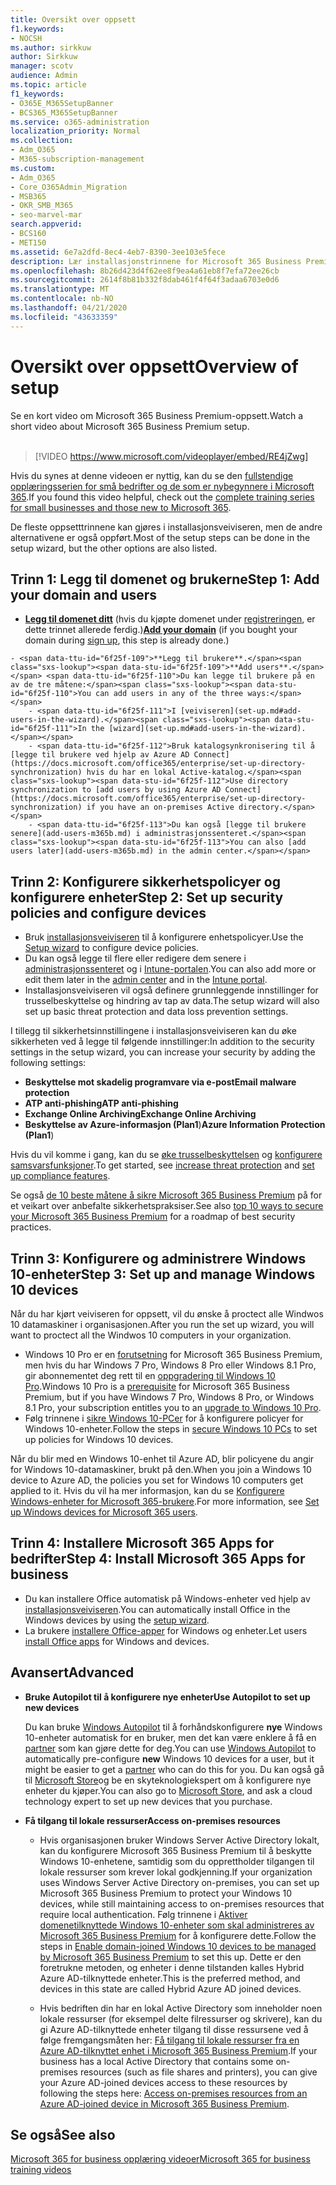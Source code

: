 ```yaml
---
title: Oversikt over oppsett
f1.keywords:
- NOCSH
ms.author: sirkkuw
author: Sirkkuw
manager: scotv
audience: Admin
ms.topic: article
f1_keywords:
- O365E_M365SetupBanner
- BCS365_M365SetupBanner
ms.service: o365-administration
localization_priority: Normal
ms.collection:
- Adm_O365
- M365-subscription-management
ms.custom:
- Adm_O365
- Core_O365Admin_Migration
- MSB365
- OKR_SMB_M365
- seo-marvel-mar
search.appverid:
- BCS160
- MET150
ms.assetid: 6e7a2dfd-8ec4-4eb7-8390-3ee103e5fece
description: Lær installasjonstrinnene for Microsoft 365 Business Premium, fra å abonnere, legge til et domene og brukere, til å konfigurere sikkerhetspolicyer og mer.
ms.openlocfilehash: 8b26d423d4f62ee8f9ea4a61eb8f7efa72ee26cb
ms.sourcegitcommit: 2614f8b81b332f8dab461f4f64f3adaa6703e0d6
ms.translationtype: MT
ms.contentlocale: nb-NO
ms.lasthandoff: 04/21/2020
ms.locfileid: "43633359"
---
```

# <a name="overview-of-setup"></a><span data-ttu-id="6f25f-103">Oversikt over oppsett</span><span class="sxs-lookup"><span data-stu-id="6f25f-103">Overview of setup</span></span>

<span data-ttu-id="6f25f-104">Se en kort video om Microsoft 365 Business Premium-oppsett.</span><span class="sxs-lookup"><span data-stu-id="6f25f-104">Watch a short video about Microsoft 365 Business Premium setup.</span></span><br><br>

> [!VIDEO https://www.microsoft.com/videoplayer/embed/RE4jZwg] 

<span data-ttu-id="6f25f-105">Hvis du synes at denne videoen er nyttig, kan du se den [fullstendige opplæringsserien for små bedrifter og de som er nybegynnere i Microsoft 365](https://support.office.com/article/6ab4bbcd-79cf-4000-a0bd-d42ce4d12816).</span><span class="sxs-lookup"><span data-stu-id="6f25f-105">If you found this video helpful, check out the [complete training series for small businesses and those new to Microsoft 365](https://support.office.com/article/6ab4bbcd-79cf-4000-a0bd-d42ce4d12816).</span></span>

<span data-ttu-id="6f25f-106">De fleste oppsetttrinnene kan gjøres i installasjonsveiviseren, men de andre alternativene er også oppført.</span><span class="sxs-lookup"><span data-stu-id="6f25f-106">Most of the setup steps can be done in the setup wizard, but the other options are also listed.</span></span>

## <a name="step-1-add-your-domain-and-users"></a><span data-ttu-id="6f25f-107">Trinn 1: Legg til domenet og brukerne</span><span class="sxs-lookup"><span data-stu-id="6f25f-107">Step 1: Add your domain and users</span></span>

   - <span data-ttu-id="6f25f-108">**[Legg til domenet ditt](set-up.md#add-your-domain-to-personalize-sign-in)** (hvis du kjøpte domenet under [registreringen](sign-up.md), er dette trinnet allerede ferdig.)</span><span class="sxs-lookup"><span data-stu-id="6f25f-108">**[Add your domain](set-up.md#add-your-domain-to-personalize-sign-in)** (if you bought your domain during [sign up](sign-up.md), this step is already done.)</span></span>

    - <span data-ttu-id="6f25f-109">**Legg til brukere**.</span><span class="sxs-lookup"><span data-stu-id="6f25f-109">**Add users**.</span></span> <span data-ttu-id="6f25f-110">Du kan legge til brukere på en av de tre måtene:</span><span class="sxs-lookup"><span data-stu-id="6f25f-110">You can add users in any of the three ways:</span></span>
        - <span data-ttu-id="6f25f-111">I [veiviseren](set-up.md#add-users-in-the-wizard).</span><span class="sxs-lookup"><span data-stu-id="6f25f-111">In the [wizard](set-up.md#add-users-in-the-wizard).</span></span>
        - <span data-ttu-id="6f25f-112">Bruk katalogsynkronisering til å [legge til brukere ved hjelp av Azure AD Connect](https://docs.microsoft.com/office365/enterprise/set-up-directory-synchronization) hvis du har en lokal Active-katalog.</span><span class="sxs-lookup"><span data-stu-id="6f25f-112">Use directory synchronization to [add users by using Azure AD Connect](https://docs.microsoft.com/office365/enterprise/set-up-directory-synchronization) if you have an on-premises Active directory.</span></span>
        - <span data-ttu-id="6f25f-113">Du kan også [legge til brukere senere](add-users-m365b.md) i administrasjonssenteret.</span><span class="sxs-lookup"><span data-stu-id="6f25f-113">You can also [add users later](add-users-m365b.md) in the admin center.</span></span>
## <a name="step-2-set-up-security-policies-and-configure-devices"></a><span data-ttu-id="6f25f-114">Trinn 2: Konfigurere sikkerhetspolicyer og konfigurere enheter</span><span class="sxs-lookup"><span data-stu-id="6f25f-114">Step 2: Set up security policies and configure devices</span></span> 

  - <span data-ttu-id="6f25f-115">Bruk [installasjonsveiviseren](set-up.md#protect-your-organization) til å konfigurere enhetspolicyer.</span><span class="sxs-lookup"><span data-stu-id="6f25f-115">Use the [Setup wizard](set-up.md#protect-your-organization) to configure device policies.</span></span> 
  - <span data-ttu-id="6f25f-116">Du kan også legge til flere eller redigere dem senere i [administrasjonssenteret](view-policies-and-devices.md) og i [Intune-portalen](https://docs.microsoft.com/intune/tutorial-walkthrough-intune-portal).</span><span class="sxs-lookup"><span data-stu-id="6f25f-116">You can also add more or edit them later in the [admin center](view-policies-and-devices.md) and in the [Intune portal](https://docs.microsoft.com/intune/tutorial-walkthrough-intune-portal).</span></span>
  - <span data-ttu-id="6f25f-117">Installasjonsveiviseren vil også definere grunnleggende innstillinger for trusselbeskyttelse og hindring av tap av data.</span><span class="sxs-lookup"><span data-stu-id="6f25f-117">The setup wizard will also set up basic threat protection and data loss prevention settings.</span></span>
  
  <span data-ttu-id="6f25f-118">I tillegg til sikkerhetsinnstillingene i installasjonsveiviseren kan du øke sikkerheten ved å legge til følgende innstillinger:</span><span class="sxs-lookup"><span data-stu-id="6f25f-118">In addition to the security settings in the setup wizard, you can increase your security by adding the following settings:</span></span>

- <span data-ttu-id="6f25f-119">**Beskyttelse mot skadelig programvare via e-post**</span><span class="sxs-lookup"><span data-stu-id="6f25f-119">**Email malware protection**</span></span>
- <span data-ttu-id="6f25f-120">**ATP anti-phishing**</span><span class="sxs-lookup"><span data-stu-id="6f25f-120">**ATP anti-phishing**</span></span>
- <span data-ttu-id="6f25f-121">**Exchange Online Archiving**</span><span class="sxs-lookup"><span data-stu-id="6f25f-121">**Exchange Online Archiving**</span></span>
- <span data-ttu-id="6f25f-122">**Beskyttelse av Azure-informasjon (Plan1**)</span><span class="sxs-lookup"><span data-stu-id="6f25f-122">**Azure Information Protection (Plan1**)</span></span>

<span data-ttu-id="6f25f-123">Hvis du vil komme i gang, kan du se [øke trusselbeskyttelsen](increase-threat-protection.md) og [konfigurere samsvarsfunksjoner](set-up-compliance.md).</span><span class="sxs-lookup"><span data-stu-id="6f25f-123">To get started, see [increase threat protection](increase-threat-protection.md) and [set up compliance features](set-up-compliance.md).</span></span>

<span data-ttu-id="6f25f-124">Se også [de 10 beste måtene å sikre Microsoft 365 Business Premium](https://docs.microsoft.com/office365/admin/security-and-compliance/secure-your-business-data) på for et veikart over anbefalte sikkerhetspraksiser.</span><span class="sxs-lookup"><span data-stu-id="6f25f-124">See also [top 10 ways to secure your Microsoft 365 Business Premium](https://docs.microsoft.com/office365/admin/security-and-compliance/secure-your-business-data) for a roadmap of best security practices.</span></span>

## <a name="step-3-set-up-and-manage-windows-10-devices"></a><span data-ttu-id="6f25f-125">Trinn 3: Konfigurere og administrere Windows 10-enheter</span><span class="sxs-lookup"><span data-stu-id="6f25f-125">Step 3: Set up and manage Windows 10 devices</span></span>

<span data-ttu-id="6f25f-126">Når du har kjørt veiviseren for oppsett, vil du ønske å proctect alle Windwos 10 datamaskiner i organisasjonen.</span><span class="sxs-lookup"><span data-stu-id="6f25f-126">After you run the set up wizard, you will want to proctect all the Windwos 10 computers in your organization.</span></span>
  
- <span data-ttu-id="6f25f-127">Windows 10 Pro er en [forutsetning](pre-requisites-for-data-protection.md) for Microsoft 365 Business Premium, men hvis du har Windows 7 Pro, Windows 8 Pro eller Windows 8.1 Pro, gir abonnementet deg rett til en [oppgradering til Windows 10 Pro](https://docs.microsoft.com/microsoft-365/business/upgrade-to-windows-pro-creators-update).</span><span class="sxs-lookup"><span data-stu-id="6f25f-127">Windows 10 Pro is a [prerequisite](pre-requisites-for-data-protection.md) for Microsoft 365 Business Premium, but if you have Windows 7 Pro, Windows 8 Pro, or Windows 8.1 Pro, your subscription entitles you to an [upgrade to  Windows 10 Pro](https://docs.microsoft.com/microsoft-365/business/upgrade-to-windows-pro-creators-update).</span></span>
- <span data-ttu-id="6f25f-128">Følg trinnene i [sikre Windows 10-PCer](secure-win-10-pcs.md) for å konfigurere policyer for Windows 10-enheter.</span><span class="sxs-lookup"><span data-stu-id="6f25f-128">Follow the steps in [secure Windows 10 PCs](secure-win-10-pcs.md) to set up policies for Windows 10 devices.</span></span>

<span data-ttu-id="6f25f-129">Når du blir med en Windows 10-enhet til Azure AD, blir policyene du angir for Windows 10-datamaskiner, brukt på den.</span><span class="sxs-lookup"><span data-stu-id="6f25f-129">When you join a Windows 10 device to Azure AD, the policies you set for Windows 10 computers get applied to it.</span></span> <span data-ttu-id="6f25f-130">Hvis du vil ha mer informasjon, kan du se [Konfigurere Windows-enheter for Microsoft 365-brukere](set-up-windows-devices.md).</span><span class="sxs-lookup"><span data-stu-id="6f25f-130">For more information, see [Set up Windows devices for Microsoft 365 users](set-up-windows-devices.md).</span></span>

## <a name="step-4-install-microsoft-365-apps-for-business"></a><span data-ttu-id="6f25f-131">Trinn 4: Installere Microsoft 365 Apps for bedrifter</span><span class="sxs-lookup"><span data-stu-id="6f25f-131">Step 4: Install Microsoft 365 Apps for business</span></span>
- <span data-ttu-id="6f25f-132">Du kan installere Office automatisk på Windows-enheter ved hjelp av [installasjonsveiviseren](set-up.md#deploy-office-365-client-apps).</span><span class="sxs-lookup"><span data-stu-id="6f25f-132">You can automatically install Office in the Windows devices by using the [setup wizard](set-up.md#deploy-office-365-client-apps).</span></span>
- <span data-ttu-id="6f25f-133">La brukere [installere Office-apper](https://docs.microsoft.com/office365/admin/setup/install-applications) for Windows og enheter.</span><span class="sxs-lookup"><span data-stu-id="6f25f-133">Let users [install Office apps](https://docs.microsoft.com/office365/admin/setup/install-applications) for Windows and devices.</span></span>
     
## <a name="advanced"></a><span data-ttu-id="6f25f-134">Avansert</span><span class="sxs-lookup"><span data-stu-id="6f25f-134">Advanced</span></span>
- <span data-ttu-id="6f25f-135">**Bruke Autopilot til å konfigurere nye enheter**</span><span class="sxs-lookup"><span data-stu-id="6f25f-135">**Use Autopilot to set up new devices**</span></span>
            
     <span data-ttu-id="6f25f-136">Du kan bruke [Windows Autopilot](add-autopilot-devices-and-profile.md) til å forhåndskonfigurere **nye** Windows 10-enheter automatisk for en bruker, men det kan være enklere å få en [partner](https://www.microsoft.com/solution-providers/search) som kan gjøre dette for deg.</span><span class="sxs-lookup"><span data-stu-id="6f25f-136">You can use [Windows Autopilot](add-autopilot-devices-and-profile.md) to automatically pre-configure **new** Windows 10 devices for a user, but it might be easier to get a [partner](https://www.microsoft.com/solution-providers/search) who can do this for you.</span></span> <span data-ttu-id="6f25f-137">Du kan også gå til [Microsoft Store](https://go.microsoft.com/fwlink/?linkid=874598)og be en skyteknologiekspert om å konfigurere nye enheter du kjøper.</span><span class="sxs-lookup"><span data-stu-id="6f25f-137">You can also go to [Microsoft Store](https://go.microsoft.com/fwlink/?linkid=874598), and ask a cloud technology expert to set up new devices that you purchase.</span></span>

- <span data-ttu-id="6f25f-138">**Få tilgang til lokale ressurser**</span><span class="sxs-lookup"><span data-stu-id="6f25f-138">**Access on-premises resources**</span></span>

     - <span data-ttu-id="6f25f-139">Hvis organisasjonen bruker Windows Server Active Directory lokalt, kan du konfigurere Microsoft 365 Business Premium til å beskytte Windows 10-enhetene, samtidig som du opprettholder tilgangen til lokale ressurser som krever lokal godkjenning.</span><span class="sxs-lookup"><span data-stu-id="6f25f-139">If your organization uses Windows Server Active Directory on-premises, you can set up Microsoft 365 Business Premium to protect your Windows 10 devices, while still maintaining access to on-premises resources that require local authentication.</span></span> <span data-ttu-id="6f25f-140">Følg trinnene i [Aktiver domenetilknyttede Windows 10-enheter som skal administreres av Microsoft 365 Business Premium](manage-windows-devices.md) for å konfigurere dette.</span><span class="sxs-lookup"><span data-stu-id="6f25f-140">Follow the steps in [Enable domain-joined Windows 10 devices to be managed by Microsoft 365 Business Premium](manage-windows-devices.md) to set this up.</span></span> <span data-ttu-id="6f25f-141">Dette er den foretrukne metoden, og enheter i denne tilstanden kalles Hybrid Azure AD-tilknyttede enheter.</span><span class="sxs-lookup"><span data-stu-id="6f25f-141">This is the preferred method, and devices in this state are called Hybrid Azure AD joined devices.</span></span>

    - <span data-ttu-id="6f25f-142">Hvis bedriften din har en lokal Active Directory som inneholder noen lokale ressurser (for eksempel delte filressurser og skrivere), kan du gi Azure AD-tilknyttede enheter tilgang til disse ressursene ved å følge fremgangsmåten her: [Få tilgang til lokale ressurser fra en Azure AD-tilknyttet enhet i Microsoft 365 Business Premium](access-resources.md).</span><span class="sxs-lookup"><span data-stu-id="6f25f-142">If your business has a local Active Directory that contains some on-premises resources (such as file shares and printers), you can give your Azure AD-joined devices access to these resources by following the steps here: [Access on-premises resources from an Azure AD-joined device in Microsoft 365 Business Premium](access-resources.md).</span></span>

## <a name="see-also"></a><span data-ttu-id="6f25f-143">Se også</span><span class="sxs-lookup"><span data-stu-id="6f25f-143">See also</span></span>

[<span data-ttu-id="6f25f-144">Microsoft 365 for business opplæring videoer</span><span class="sxs-lookup"><span data-stu-id="6f25f-144">Microsoft 365 for business training videos</span></span>](https://support.office.com/article/6ab4bbcd-79cf-4000-a0bd-d42ce4d12816)
